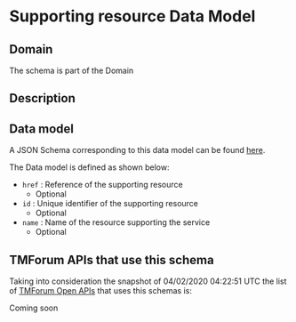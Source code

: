 # Supporting resource Data Model

## Domain

The  schema is part of the  Domain

## Description



## Data model

A JSON Schema corresponding to this data model can be found
[here](https://github.com/tmforum-rand/schemas/blob/candidates/Resource/SupportingResource.schema.json).

The Data model is defined as shown below:
- `href` : Reference of the supporting resource
  - Optional
- `id` : Unique identifier of the supporting resource
  - Optional
- `name` : Name of the resource supporting the service
  - Optional




## TMForum APIs that use this schema

Taking into consideration the snapshot of 04/02/2020 04:22:51 UTC the list of [TMForum Open APIs](https://www.tmforum.org/open-apis/) that uses this schemas is:

Coming soon